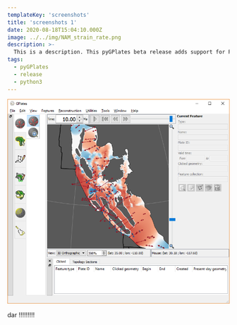 ```yaml
---
templateKey: 'screenshots'
title: 'screenshots 1'
date: 2020-08-18T15:04:10.000Z
image: ../../img/NAM_strain_rate.png
description: >-
  This is a description. This pyGPlates beta release adds support for Python 3 (in addition to Python 2.7).
tags:
  - pyGPlates
  - release
  - python3
---
```

![pygplates_doc_contents](../../img/NAM_strain_rate.png)

dar !!!!!!!!!
